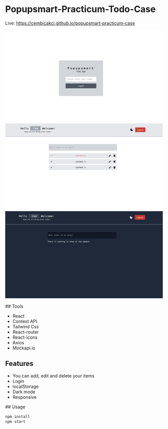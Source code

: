 # Popupsmart-Practicum-Todo-Case

Live: https://cembicakci.github.io/popupsmart-practicum-case

![ss1](./img/1.png)
![ss2](./img/2.png)
![ss3](./img/3.png)


## Tools
* React
* Context API
* Tailwind Css
* React-router
* React-icons
* Axios
* Mockapi.io

## Features
* You can add, edit and delete your items
* Login
* localStorage 
* Dark mode
* Responsive

## Usage
```
npm install
npm start
```